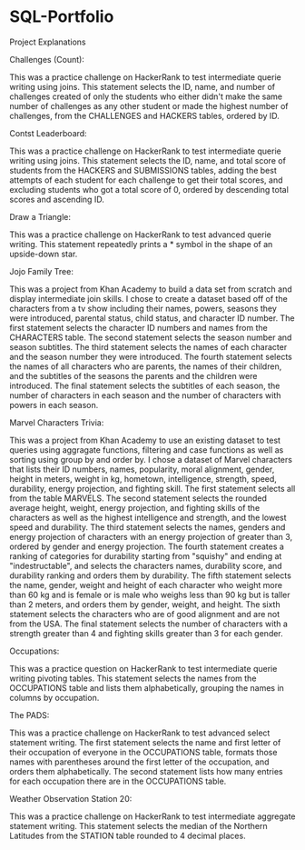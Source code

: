 # SQL-Portfolio
Project Explanations

Challenges (Count):

This was a practice challenge on HackerRank to test intermediate querie writing using joins. This statement selects the ID, name, and number of challenges created of only the students who either didn't make the same number of challenges as any other student or made the highest number of challenges, from the CHALLENGES and HACKERS tables, ordered by ID.

Contst Leaderboard:

This was a practice challenge on HackerRank to test intermediate querie writing using joins. This statement selects the ID, name, and total score of students from the HACKERS and SUBMISSIONS tables, adding the best attempts of each student for each challenge to get their total scores, and excluding students who got a total score of 0, ordered by descending total scores and ascending ID. 

Draw a Triangle: 

This was a practice challenge on HackerRank to test advanced querie writing. This statement repeatedly prints a * symbol in the shape of an upside-down star.

Jojo Family Tree: 

This was a project from Khan Academy to build a data set from scratch and display intermediate join skills. I chose to create a dataset based off of the characters from a tv show including their names, powers, seasons they were introduced, parental status, child status, and character ID number. The first statement selects the character ID numbers and names from the CHARACTERS table. The second statement selects the season number and season subtitles. The third statement selects the names of each character and the season number they were introduced. The fourth statement selects the names of all characters who are parents, the names of their children, and the subtitles of the seasons the parents and the children were introduced. The final statement selects the subtitles of each season, the number of characters in each season and the number of characters with powers in each season.

Marvel Characters Trivia: 

This was a project from Khan Academy to use an existing dataset to test queries using aggragate functions, filtering and case functions as well as sorting using group by and order by. I chose a dataset of Marvel characters that lists their ID numbers, names, popularity, moral alignment, gender, height in meters, weight in kg, hometown, intelligence, strength, speed, durability, energy projection, and fighting skill. The first statement selects all from the table MARVELS. The second statement selects the rounded average height, weight, energy projection, and fighting skills of the characters as well as the highest intelligence and strength, and the lowest speed and durability. The third statement selects the names, genders and energy projection of characters with an energy projection of greater than 3, ordered by gender and energy projection. The fourth statement creates a ranking of categories for durability starting from "squishy" and ending at "indestructable", and selects the characters names, durability score, and durability ranking and orders them by durability. The fifth statement selects the name, gender, weight and height of each character who weight more than 60 kg and is female or is male who weighs less than 90 kg but is taller than 2 meters, and orders them by gender, weight, and height. The sixth statement selects the characters who are of good alignment and are not from the USA. The final statement selects the number of characters with a strength greater than 4 and fighting skills greater than 3 for each gender.

Occupations:

This was a practice question on HackerRank to test intermediate querie writing pivoting tables. This statement selects the names from the OCCUPATIONS table and lists them alphabetically, grouping the names in columns by occupation.

The PADS: 

This was a practice challenge on HackerRank to test advanced select statement writing. The first statement selects the name and first letter of their occupation of everyone in the OCCUPATIONS table, formats those names with parentheses around the first letter of the occupation, and orders them alphabetically. The second statement lists how many entries for each occupation there are in the OCCUPATIONS table.

Weather Observation Station 20: 

This was a practice challenge on HackerRank to test intermediate aggregate statement writing. This statement selects the median of the Northern Latitudes from the STATION table rounded to 4 decimal places.
